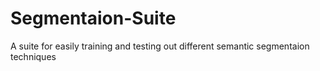 # Segmentaion-Suite
A suite for easily training and testing out different semantic segmentaion techniques
